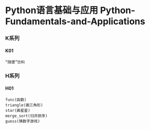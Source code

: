 # Python语言基础与应用 Python-Fundamentals-and-Applications
### K系列

#### K01
```
“随便”饮料
```

### H系列

#### H01
```
func(函数)
triangle(画三角形)
star(画星星)
merge_sort(归并排序)
guess(猜数字游戏)
```


